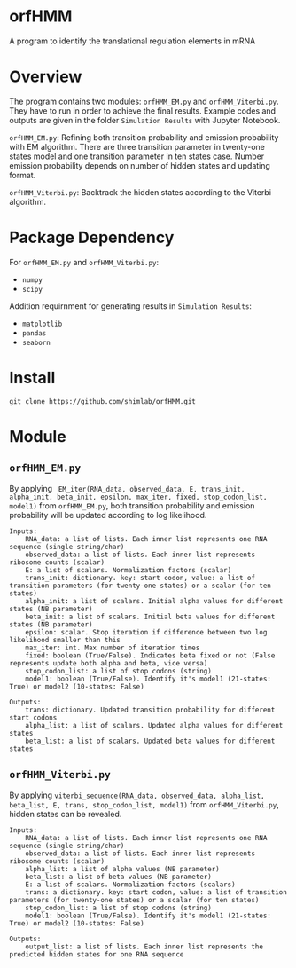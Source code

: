 # orfHMM
A program to identify the translational regulation elements in mRNA

# Overview
The program contains two modules: `orfHMM_EM.py` and `orfHMM_Viterbi.py`. They have to run in order to achieve the final results. Example codes and outputs are given in the folder `Simulation Results` with Jupyter Notebook.

`orfHMM_EM.py`: Refining both transition probability and emission probability with EM algorithm. There are three transition parameter in twenty-one states model and one transition parameter in ten states case. Number emission probability depends on number of hidden states and updating format.

`orfHMM_Viterbi.py`: Backtrack the hidden states according to the Viterbi algorithm.

# Package Dependency
For `orfHMM_EM.py` and `orfHMM_Viterbi.py`:
* `numpy`
* `scipy`

Addition requirnment for generating results in `Simulation Results`:
* `matplotlib`
* `pandas`
* `seaborn`

# Install
```
git clone https://github.com/shimlab/orfHMM.git
```

# Module
## `orfHMM_EM.py`
By applying ` EM_iter(RNA_data, observed_data, E, trans_init, alpha_init, beta_init, epsilon, max_iter, fixed, stop_codon_list, model1)` from `orfHMM_EM.py`, both transition probability and emission probability will be updated according to log likelihood.
```
Inputs:
    RNA_data: a list of lists. Each inner list represents one RNA sequence (single string/char)
    observed_data: a list of lists. Each inner list represents ribosome counts (scalar)
    E: a list of scalars. Normalization factors (scalar)
    trans_init: dictionary. key: start codon, value: a list of transition parameters (for twenty-one states) or a scalar (for ten states)
    alpha_init: a list of scalars. Initial alpha values for different states (NB parameter)
    beta_init: a list of scalars. Initial beta values for different states (NB parameter)
    epsilon: scalar. Stop iteration if difference between two log likelihood smaller than this
    max_iter: int. Max number of iteration times
    fixed: boolean (True/False). Indicates beta fixed or not (False represents update both alpha and beta, vice versa)
    stop_codon_list: a list of stop codons (string)
    model1: boolean (True/False). Identify it's model1 (21-states: True) or model2 (10-states: False)
    
Outputs:
    trans: dictionary. Updated transition probability for different start codons
    alpha_list: a list of scalars. Updated alpha values for different states
    beta_list: a list of scalars. Updated beta values for different states
```

## `orfHMM_Viterbi.py`
By applying `viterbi_sequence(RNA_data, observed_data, alpha_list, beta_list, E, trans, stop_codon_list, model1)` from `orfHMM_Viterbi.py`, hidden states can be revealed. 
```
Inputs:
    RNA_data: a list of lists. Each inner list represents one RNA sequence (single string/char)
    observed_data: a list of lists. Each inner list represents ribosome counts (scalar)
    alpha_list: a list of alpha values (NB parameter)
    beta_list: a list of beta values (NB parameter)
    E: a list of scalars. Normalization factors (scalars)
    trans: a dictionary. key: start codon, value: a list of transition parameters (for twenty-one states) or a scalar (for ten states)
    stop_codon_list: a list of stop codons (string)
    model1: boolean (True/False). Identify it's model1 (21-states: True) or model2 (10-states: False)

Outputs:
    output_list: a list of lists. Each inner list represents the predicted hidden states for one RNA sequence
```



